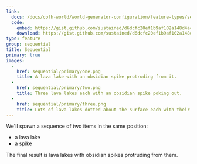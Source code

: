 ```yaml
---
link:
  docs: /docs/cofh-world/world-generator-configuration/feature-types/sequential/
  code:
    embed: https://gist.github.com/sustained/d6dcfc20ef1b9af102a148d4acc33e55.js
    download: https://gist.github.com/sustained/d6dcfc20ef1b9af102a148d4acc33e55/archive/f1c1e24c747f54be57ad29926b6849c029eb7ac2.zip
type: feature
group: sequential
title: Sequential
primary: true
images:
  -
    href: sequential/primary/one.png
    title: A lava lake with an obsidian spike protruding from it.
  -
    href: sequential/primary/two.png
    title: Three lava lakes each with an obsidian spike poking out.
  -
    href: sequential/primary/three.png
    title: Lots of lava lakes dotted about the surface each with their own obsidian spike.
---
```


We'll spawn a sequence of two items in the same position:

* a lava lake
* a spike

The final result is lava lakes with obsidian spikes protruding from them.
